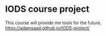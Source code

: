 IODS course project
================

This course will provide me tools for the future. <https://adamsaad.github.io/IODS-project/>

